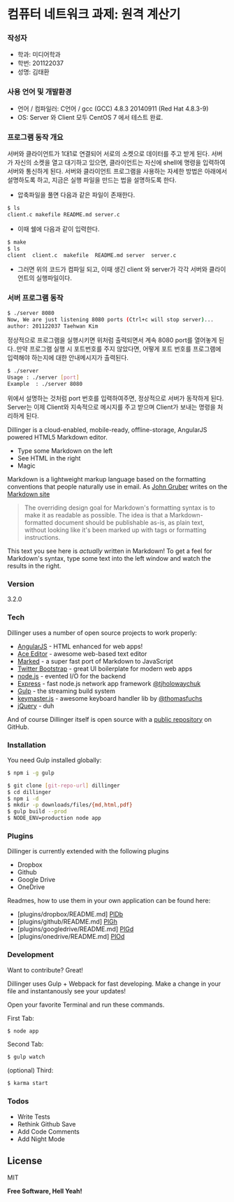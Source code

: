 # 컴퓨터 네트워크 과제: 원격 계산기
### 작성자 
* 학과: 미디어학과 
* 학번: 201122037
* 성명:  김태환

### 사용 언어 및 개발환경
* 언어 / 컴파일러: C언어 / gcc (GCC) 4.8.3 20140911 (Red Hat 4.8.3-9)
* OS: Server 와 Client 모두 CentOS 7 에서 테스트 완료.

### 프로그램 동작 개요
서버와 클라이언트가 1대1로 연결되어 서로의 소켓으로 데이터를 주고 받게 된다. 서버가 자신의 소켓을 열고 대기하고 있으면, 클라이언트는 자신에 shell에 명령을 입력하여 서버와 통신하게 된다. 서버와 클라이언트 프로그램을 사용하는 자세한 방법은 아래에서 설명하도록 하고, 지금은 실행 파일을 만드는 법을 설명하도록 한다.
* 압축파일을 풀면 다음과 같은 파일이 존재한다.
``` sh
$ ls
client.c makefile README.md server.c
```
* 이때 쉘에 다음과 같이 입력한다.
```sh
$ make
$ ls
client  client.c  makefile  README.md server  server.c
```
* 그러면 위의 코드가 컴파일 되고, 이때 생긴 client 와 server가 각각 서버와 클라이언트의 실행파일이다.

### 서버 프로그램 동작
```sh
$ ./server 8080
Now, We are just listening 8080 ports (Ctrl+c will stop server)...
author: 201122037 Taehwan Kim
```
정상적으로 프로그램을 실행시키면 위처럼 출력되면서 계속 8080 port를 열어놓게 된다..만약 프로그램 실행 시 포트번호를 주지 않았다면, 어떻게 포트 번호를 프로그램에 입력해야 하는지에 대한 안내메시지가 출력된다.
```sh
$ ./server
Usage : ./server [port]
Example  : ./server 8080
```
위에서 설명하는 것처럼 port 번호를 입력하여주면, 정상적으로 서버가 동작하게 된다. Server는 이제 Client와 지속적으로 메시지를 주고 받으며 Client가 보내는 명령을 처리하게 된다. 


Dillinger is a cloud-enabled, mobile-ready, offline-storage, AngularJS powered HTML5 Markdown editor.

  - Type some Markdown on the left
  - See HTML in the right
  - Magic

Markdown is a lightweight markup language based on the formatting conventions that people naturally use in email.  As [John Gruber] writes on the [Markdown site][df1]

> The overriding design goal for Markdown's
> formatting syntax is to make it as readable
> as possible. The idea is that a
> Markdown-formatted document should be
> publishable as-is, as plain text, without
> looking like it's been marked up with tags
> or formatting instructions.

This text you see here is *actually* written in Markdown! To get a feel for Markdown's syntax, type some text into the left window and watch the results in the right.

### Version
3.2.0

### Tech

Dillinger uses a number of open source projects to work properly:

* [AngularJS] - HTML enhanced for web apps!
* [Ace Editor] - awesome web-based text editor
* [Marked] - a super fast port of Markdown to JavaScript
* [Twitter Bootstrap] - great UI boilerplate for modern web apps
* [node.js] - evented I/O for the backend
* [Express] - fast node.js network app framework [@tjholowaychuk]
* [Gulp] - the streaming build system
* [keymaster.js] - awesome keyboard handler lib by [@thomasfuchs]
* [jQuery] - duh

And of course Dillinger itself is open source with a [public repository][dill]
 on GitHub.

### Installation

You need Gulp installed globally:

```sh
$ npm i -g gulp
```

```sh
$ git clone [git-repo-url] dillinger
$ cd dillinger
$ npm i -d
$ mkdir -p downloads/files/{md,html,pdf}
$ gulp build --prod
$ NODE_ENV=production node app
```

### Plugins

Dillinger is currently extended with the following plugins

* Dropbox
* Github
* Google Drive
* OneDrive

Readmes, how to use them in your own application can be found here:

* [plugins/dropbox/README.md] [PlDb]
* [plugins/github/README.md] [PlGh]
* [plugins/googledrive/README.md] [PlGd]
* [plugins/onedrive/README.md] [PlOd]

### Development

Want to contribute? Great!

Dillinger uses Gulp + Webpack for fast developing.
Make a change in your file and instantanously see your updates!

Open your favorite Terminal and run these commands.

First Tab:
```sh
$ node app
```

Second Tab:
```sh
$ gulp watch
```

(optional) Third:
```sh
$ karma start
```

### Todos

 - Write Tests
 - Rethink Github Save
 - Add Code Comments
 - Add Night Mode

License
----

MIT


**Free Software, Hell Yeah!**

[//]: # (These are reference links used in the body of this note and get stripped out when the markdown processor does it's job. There is no need to format nicely because it shouldn't be seen. Thanks SO - http://stackoverflow.com/questions/4823468/store-comments-in-markdown-syntax)


   [dill]: <https://github.com/joemccann/dillinger>
   [git-repo-url]: <https://github.com/joemccann/dillinger.git>
   [john gruber]: <http://daringfireball.net>
   [@thomasfuchs]: <http://twitter.com/thomasfuchs>
   [df1]: <http://daringfireball.net/projects/markdown/>
   [marked]: <https://github.com/chjj/marked>
   [Ace Editor]: <http://ace.ajax.org>
   [node.js]: <http://nodejs.org>
   [Twitter Bootstrap]: <http://twitter.github.com/bootstrap/>
   [keymaster.js]: <https://github.com/madrobby/keymaster>
   [jQuery]: <http://jquery.com>
   [@tjholowaychuk]: <http://twitter.com/tjholowaychuk>
   [express]: <http://expressjs.com>
   [AngularJS]: <http://angularjs.org>
   [Gulp]: <http://gulpjs.com>
   
   [PlDb]: <https://github.com/joemccann/dillinger/tree/master/plugins/dropbox/README.md>
   [PlGh]:  <https://github.com/joemccann/dillinger/tree/master/plugins/github/README.md>
   [PlGd]: <https://github.com/joemccann/dillinger/tree/master/plugins/googledrive/README.md>
   [PlOd]: <https://github.com/joemccann/dillinger/tree/master/plugins/onedrive/README.md>


